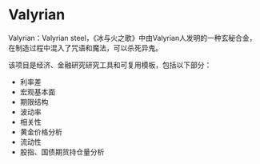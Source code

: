 # Valyrian

Valyrian：Valyrian steel，《冰与火之歌》中由Valyrian人发明的一种玄秘合金，在制造过程中混入了咒语和魔法，可以杀死异鬼。

该项目是经济、金融研究研究工具和可复用模板，包括以下部分：

* 利率差
* 宏观基本面
* 期限结构
* 波动率
* 相关性
* 黄金价格分析
* 流动性
* 股指、国债期货持仓量分析